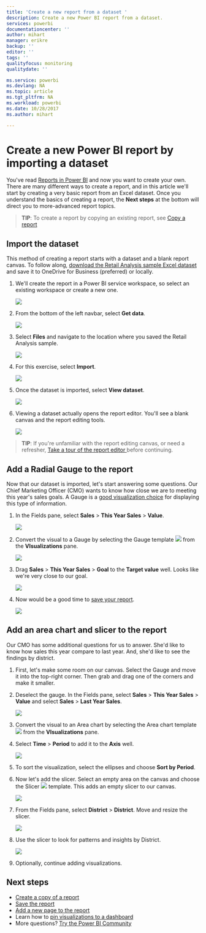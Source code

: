 ```yaml
---
title: 'Create a new report from a dataset '
description: Create a new Power BI report from a dataset.
services: powerbi
documentationcenter: ''
author: mihart
manager: erikre
backup: ''
editor: ''
tags: ''
qualityfocus: monitoring
qualitydate: ''

ms.service: powerbi
ms.devlang: NA
ms.topic: article
ms.tgt_pltfrm: NA
ms.workload: powerbi
ms.date: 10/28/2017
ms.author: mihart

---
```

# Create a new Power BI report by importing a dataset
You've read [Reports in Power BI](service-reports.md) and now you want to create your own. There are many different ways to create a report, and in this article we'll start by creating a very basic report from an Excel dataset. Once you understand the basics of creating a report, the **Next steps** at the bottom will direct you to more-advanced report topics.  

> **TIP**: To create a report by copying an existing report, see [Copy a report](power-bi-report-copy.md)
> 
> 

## Import the dataset
This method of creating a report starts with a dataset and a blank report canvas. To follow along, [download the Retail Analysis sample Excel dataset](http://go.microsoft.com/fwlink/?LinkId=529778) and save it to OneDrive for Business (preferred) or locally.

1. We'll create the report in a Power BI service workspace, so select an existing workspace or create a new one.
   
   ![](media/service-report-create-new/power-bi-workspaces2.png)
2. From the bottom of the left navbar, select **Get data**.
   
   ![](media/service-report-create-new/power-bi-get-data3.png)
3. Select **Files** and navigate to the location where you saved the Retail Analysis sample.
   
    ![](media/service-report-create-new/power-bi-select-files.png)
4. For this exercise, select **Import**.
   
   ![](media/service-report-create-new/power-bi-import.png)
5. Once the dataset is imported, select **View dataset**.
   
   ![](media/service-report-create-new/power-bi-view-dataset.png)
6. Viewing a dataset actually opens the report editor.  You'll see a blank canvas and the report editing tools.
   
   ![](media/service-report-create-new/power-bi-blank-report.png)

> **TIP**: If you're unfamiliar with the report editing canvas, or need a refresher, [Take a tour of the report editor ](powerbi-service-the-report-editor-take-a-tour.md) before continuing.
> 
> 

## Add a Radial Gauge to the report
Now that our dataset is imported, let's start answering some questions.  Our Chief Marketing Officer (CMO) wants to know how close we are to meeting this year's sales goals. A Gauge is a [good visualization choice](power-bi-report-visualizations.md) for displaying this type of information.

1. In the Fields pane, select **Sales** > **This Year Sales** > **Value**.
   
    ![](media/service-report-create-new/power-bi-report-step1.png)
2. Convert the visual to a Gauge by selecting the Gauge template ![](media/service-report-create-new/powerbi-gauge-icon.png) from the **VIsualizations** pane.
   
    ![](media/service-report-create-new/power-bi-report-step2.png)
3. Drag **Sales** > **This Year Sales** > **Goal** to the **Target value** well. Looks like we're very close to our goal.
   
    ![](media/service-report-create-new/power-bi-report-step3.png)
4. Now would be a good time to [save your report](service-report-save.md).
   
   ![](media/service-report-create-new/powerbi-save.png)

## Add an area chart and slicer to the report
Our CMO has some additional questions for us to answer. She'd like to know how sales this year compare to last year. And, she'd like to see the findings by district.

1. First, let's make some room on our canvas. Select the Gauge and move it into the top-right corner. Then grab and drag one of the corners and make it smaller.
2. Deselect the gauge. In the Fields pane, select **Sales** > **This Year Sales** > **Value** and select **Sales** > **Last Year Sales**.
   
    ![](media/service-report-create-new/power-bi-report-step4.png)
3. Convert the visual to an Area chart by selecting the Area chart template ![](media/service-report-create-new/power-bi-areachart-icon.png) from the **VIsualizations** pane.
4. Select **Time** > **Period** to add it to the **Axis** well.
   
    ![](media/service-report-create-new/power-bi-report-step5.png)
5. To sort the visualization, select the ellipses and choose **Sort by Period**.
6. Now let's add the slicer. Select an empty area on the canvas and choose the Slicer ![](media/service-report-create-new/power-bi-slicer-icon.png)    template. This adds an empty slicer to our canvas.
   
    ![](media/service-report-create-new/power-bi-report-step6.png)    
7. From the Fields pane, select **District** > **District**. Move and resize the slicer.
   
    ![](media/service-report-create-new/power-bi-report-step7.png)  
8. Use the slicer to look for patterns and insights by District.
   
   ![](media/service-report-create-new/power-bi-slicer-video2.gif)  
9. Optionally, continue adding visualizations.

## Next steps
* [Create a copy of a report](power-bi-report-copy.md)
* [Save the report](service-report-save.md)    
* [Add a new page to the report](power-bi-report-add-page.md)  
* Learn how to [pin visualizations to a dashboard](service-dashboard-pin-tile-from-report.md)    
* More questions? [Try the Power BI Community](http://community.powerbi.com/)

